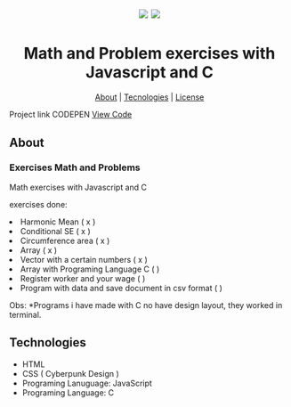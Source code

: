 
<h1 align="center" alt="Photo h">
  <img src="https://miro.medium.com/max/1200/1*ahpxPO0jLGb9EWrY2qQPhg.jpeg" />
  <img src="https://1.bp.blogspot.com/-9L5m3y5xShA/V8hDwHciF2I/AAAAAAAAUBM/H3IjOzjT8Ww4bTQf_xOIbigrjruqNvgVACLcB/s1600/BANNER_POST.jpg" />
</h1>

<h1 align="center">
  Math and Problem exercises with Javascript and C
</h1>

<p align="center">
  <a href="#sobre-o-projeto">About</a> |
  <a href="#tecnologias">Tecnologies</a> |
  <a href="#licença">License</a>
</p>

Project link CODEPEN
<a href="https://codepen.io/ibandim123">View Code</a>

<h2 id="sobre-o-projeto">About</h2>
  <h3>Exercises Math and Problems</h3>
  Math exercises with Javascript and C

exercises done: 
<li>
Harmonic Mean ( x )</li>
<li>Conditional SE ( x )</li>
<li>Circumference area ( x )</li>
<li>Array ( x )</li>
<li>Vector with a certain numbers ( x )</li>
<li>Array with Programing Language C ( )</li>
<li>Register worker and your wage ( )</li>
<li>Program with data and save document in csv format ( )</li>

<p>
  Obs: *Programs i have made with C no have design layout, they worked in terminal. 
</p>

<h2 id="tecnologias">Technologies</h2>

- HTML
- CSS ( Cyberpunk Design )
- Programing Lanuguage: JavaScript
- Programing Language: C




